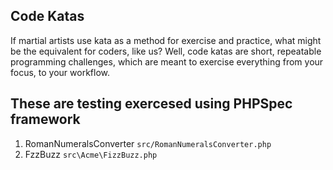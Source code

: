 ## Code Katas

If martial artists use kata as a method for exercise and practice, what might be the equivalent for coders, like us? Well, code katas are short, repeatable programming challenges, which are meant to exercise everything from your focus, to your workflow.

## These are testing exercesed using PHPSpec framework

1. RomanNumeralsConverter `src/RomanNumeralsConverter.php`
2. FzzBuzz `src\Acme\FizzBuzz.php`